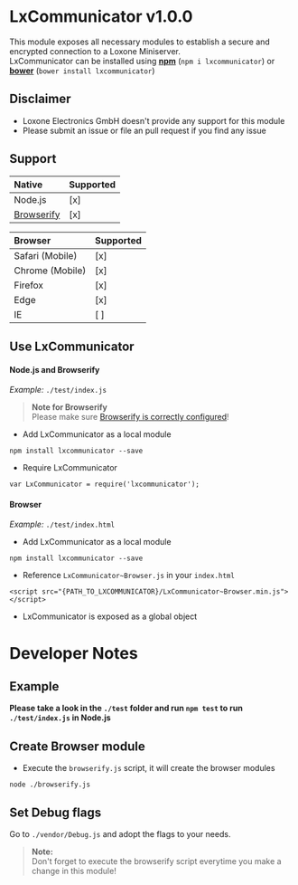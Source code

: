 # LxCommunicator v1.0.0
This module exposes all necessary modules to establish a secure and encrypted connection to a Loxone Miniserver.
<br>
LxCommunicator can be installed using **[npm](http://npmjs.com/)** (``npm i lxcommunicator``) or **[bower](https://bower.io/)** (``bower install lxcommunicator``)

## Disclaimer
- Loxone Electronics GmbH doesn't provide any support for this module
- Please submit an issue or file an pull request if you find any issue

## Support
| Native                              | Supported  |
|:------------------------------------|:-----------|
| Node.js                             | [x]        |
| [Browserify](http://browserify.org/)| [x]        |

| Browser         | Supported   |
|:----------------|:------------|
| Safari (Mobile) | [x]         |
| Chrome (Mobile) | [x]         |
| Firefox         | [x]         |
| Edge            | [x]         |
| IE              | [ ]         |

## Use LxCommunicator
#### Node.js and Browserify
*Example:* `./test/index.js`

> **Note for Browserify**<br>Please make sure [Browserify is correctly configured](http://browserify.org/#install)!
- Add LxCommunicator as a local module
````
npm install lxcommunicator --save
````
- Require LxCommunicator
````
var LxCommunicator = require('lxcommunicator');
````

#### Browser
*Example:* `./test/index.html`
- Add LxCommunicator as a local module
```
npm install lxcommunicator --save
```

- Reference ``LxCommunicator~Browser.js`` in your ``index.html``
```
<script src="{PATH_TO_LXCOMMUNICATOR}/LxCommunicator~Browser.min.js"></script>
```
- LxCommunicator is exposed as a global object

# Developer Notes

## Example
**Please take a look in the `./test` folder and run `npm test` to run `./test/index.js` in Node.js**

## Create Browser module
- Execute the `browserify.js` script, it will create the browser modules
````
node ./browserify.js
````

## Set Debug flags
Go to `./vendor/Debug.js` and adopt the flags to your needs.<br>
> **Note:**<br>Don't forget to execute the browserify script everytime you make a change in this module!
